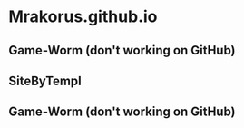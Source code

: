 # Mrakorus.github.io

## Game-Worm (don't working on GitHub)

[Перейти на сайт]: http://Mrakorus.github.io/Game-Worm/ 

## SiteByTempl

[Перейти на сайт]: http://Mrakorus.github.io/SiteByTempl/

## Game-Worm (don't working on GitHub)

[Перейти на сайт]: http://Mrakorus.github.io/SiteByTempl2_corporate-landing/


